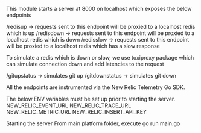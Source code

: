 This module starts a server at 8000 on localhost which exposes the below endpoints

/redisup -> requests sent to this endpoint will be proxied to a localhost redis which is up
/redisdown -> requests sent to this endpoint will be proxied to a localhost redis which is down
/redisslow -> requests sent to this endpoint will be proxied to a localhost redis which has a slow response


To simulate a redis which is down or slow, we use toxiproxy package which can simulate connection down and add latencies to the request

/gitupstatus -> simulates git up
/gitdownstatus -> simulates git down

All the endpoints are instrumented via the New Relic Telemetry Go SDK.

The below ENV variables must be set up prior to starting the server.
NEW_RELIC_EVENT_URL
NEW_RELIC_TRACE_URL
NEW_RELIC_METRIC_URL
NEW_RELIC_INSERT_API_KEY

Starting the server
From main platform folder, execute go run main.go